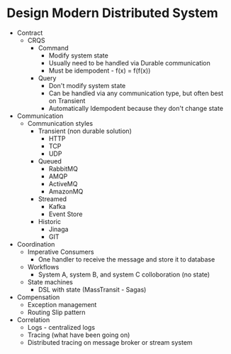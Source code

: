 # Design Modern Distributed System
- Contract
  - CRQS
    - Command
      - Modify system state
      - Usually need to be handled via Durable communication
      - Must be idempodent - f(x) = f(f(x))
    - Query
      - Don't modify system state
      - Can be handled via any communication type, but often best on Transient
      - Automatically Idempodent because they don't change state
- Communication
  - Communication styles
    - Transient (non durable solution)
      - HTTP
      - TCP
      - UDP
    - Queued
      - RabbitMQ
      - AMQP
      - ActiveMQ
      - AmazonMQ
    - Streamed
      - Kafka
      - Event Store
    - Historic
      - Jinaga
      - GIT
- Coordination
  - Imperative Consumers
    - One handler to receive the message and store it to database
  - Workflows
    - System A, system B, and system C colloboration (no state)
  - State machines
    - DSL with state (MassTransit - Sagas)
- Compensation
  - Exception management
  - Routing Slip pattern
- Correlation
  - Logs - centralized logs
  - Tracing (what have been going on)
  - Distributed tracing on message broker or stream system